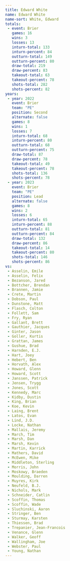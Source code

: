```yaml
---
title: Edward White
name: Edward White
name-sort: White, Edward
totals:
 - event: Brier
   games: 16
   wins: 3
   losses: 13
   inturn-total: 133
   inturn-percent: 84
   outturn-total: 149
   outturn-percent: 80
   draw-total: 219
   draw-percent: 83
   takeout-total: 63
   takeout-percent: 78
   shots-total: 282
   shots-percent: 82
years:
 - year: 2022
   event: Brier
   team: "PE"
   position: Second
   alternate: false
   games: 8
   wins: 1
   losses: 7
   inturn-total: 68
   inturn-percent: 80
   outturn-total: 68
   outturn-percent: 75
   draw-total: 87
   draw-percent: 78
   takeout-total: 49
   takeout-percent: 78
   shots-total: 136
   shots-percent: 78
 - year: 2023
   event: Brier
   team: "PE"
   position: Lead
   alternate: false
   games: 8
   wins: 2
   losses: 6
   inturn-total: 65
   inturn-percent: 88
   outturn-total: 81
   outturn-percent: 84
   draw-total: 132
   draw-percent: 86
   takeout-total: 14
   takeout-percent: 80
   shots-total: 146
   shots-percent: 86
vs:
 - Asselin, Emile
 - Asselin, Felix
 - Bezanson, Jared
 - Bottcher, Brendan
 - Brannen, Jamie
 - Crete, Martin
 - Dobson, Paul
 - Dunstone, Matt
 - Flasch, Colton
 - Follett, Sam
 - Fry, Ryan
 - Gallant, Brett
 - Gauthier, Jacques
 - Ginter, Jason
 - Goller, Kurtis
 - Grattan, James
 - Gushue, Brad
 - Harnden, E.J.
 - Hart, Joey
 - Hebert, Ben
 - Horvath, Alex
 - Howard, Glenn
 - Howard, Scott
 - Janssen, Patrick
 - Jensen, Trygg
 - Jones, Scott
 - Kennedy, Marc
 - Kidby, Dustin
 - King, Brian
 - Koe, Kevin
 - Laing, Brent
 - Latos, Evan
 - Lind, J.D.
 - Locke, Nathan
 - Mallais, Jeremy
 - March, Tim
 - Marsh, Dan
 - Marsh, Kevin
 - Martin, Karrick
 - Mathers, David
 - McEwen, Mike
 - Middleton, Sterling
 - Morris, John
 - Moskowy, Braeden
 - Moulding, Darren
 - Muyres, Kirk
 - Neufeld, B.J.
 - Nichols, Mark
 - Schneider, Catlin
 - Scoffin, Thomas
 - Scoffin, Wade
 - Sluchinski, Aaron
 - Stringer, Ben
 - Sturmay, Karsten
 - Thiessen, Brad
 - Trepanier, Jean-Francois
 - Venance, Glenn
 - Walker, Geoff
 - Wallingham, Joe
 - Webster, Paul
 - Young, Nathan
---
```

